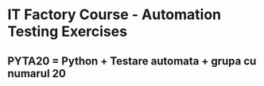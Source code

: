 
# IT Factory Course - Automation Testing Exercises

## PYTA20 = Python + Testare automata + grupa cu numarul 20
